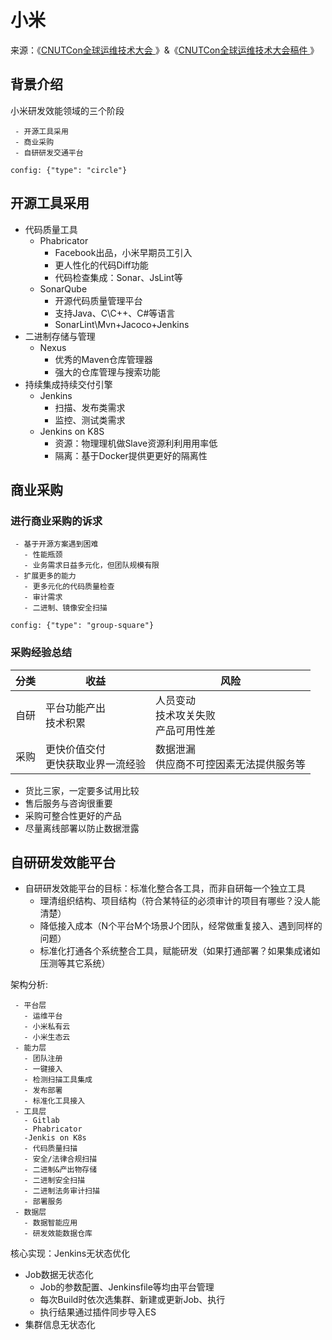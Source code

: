 # 小米

来源：《[CNUTCon全球运维技术大会 ](https://cnutcon.infoq.cn/2018/shanghai/presentation/910)》&《[CNUTCon全球运维技术大会稿件 ](https://myslide.cn/slides/10493#)》

## 背景介绍

小米研发效能领域的三个阶段

```list-style
 - 开源工具采用
 - 商业采购
 - 自研研发交通平台

config: {"type": "circle"}
```


## 开源工具采用
- 代码质量工具
	- Phabricator
		- Facebook出品，小米早期员工引入
		- 更人性化的代码Diff功能
		- 代码检查集成：Sonar、JsLint等
	- SonarQube
		- 开源代码质量管理平台
		- 支持Java、C\C++、C#等语言
		- SonarLint\Mvn+Jacoco+Jenkins
- 二进制存储与管理
	- Nexus 
		- 优秀的Maven仓库管理器
		- 强大的仓库管理与搜索功能
- 持续集成持续交付引擎
	- Jenkins
		- 扫描、发布类需求
		- 监控、测试类需求
	- Jenkins on K8S
		- 资源：物理理机做Slave资源利利⽤用率低
		- 隔离：基于Docker提供更更好的隔离性

## 商业采购

### 进行商业采购的诉求

```list-style
 - 基于开源方案遇到困难
   - 性能瓶颈
   - 业务需求⽇益多元化，但团队规模有限
 - 扩展更多的能力
   - 更多元化的代码质量检查 
   - 审计需求
   - 二进制、镜像安全扫描

config: {"type": "group-square"}
```

### 采购经验总结

| 分类 | 收益  | 风险 |
|-|-|-|
| 自研 | 平台功能产出 <br> 技术积累 | 人员变动 <br> 技术攻关失败 <br> 产品可用性差 |
| 采购 | 更快价值交付 <br> 更快获取业界一流经验  | 数据泄漏 <br> 供应商不可控因素无法提供服务等 |

* 货比三家，一定要多试用比较
* 售后服务与咨询很重要
* 采购可整合性更好的产品
* 尽量离线部署以防止数据泄露

## 自研研发效能平台

* 自研研发效能平台的目标：标准化整合各⼯具，⽽非⾃研每⼀个独⽴工具
	* 理清组织结构、项目结构（符合某特征的必须审计的项目有哪些？没人能清楚）
	* 降低接入成本（N个平台M个场景J个团队，经常做重复接入、遇到同样的问题）
	* 标准化打通各个系统整合工具，赋能研发（如果打通部署？如果集成诸如压测等其它系统）
	

架构分析:
```process-step
 - 平台层
   - 运维平台
   - 小米私有云
   - 小米生态云 
 - 能力层
   - 团队注册
   - 一键接入 
   - 检测扫描工具集成
   - 发布部署
   - 标准化工具接入
 - 工具层
   - Gitlab
   - Phabricator 
   -Jenkis on K8s
   - 代码质量扫描
   - 安全/法律合规扫描
   - 二进制&产出物存储
   - 二进制安全扫描
   - 二进制法务审计扫描
   - 部署服务
 - 数据层
   - 数据智能应用
   - 研发效能数据仓库 
```

核心实现：Jenkins无状态优化

* Job数据无状态化
	* Job的参数配置、Jenkinsfile等均由平台管理
	* 每次Build时依次选集群、新建或更新Job、执行
	* 执行结果通过插件同步导入ES	
* 集群信息无状态化
